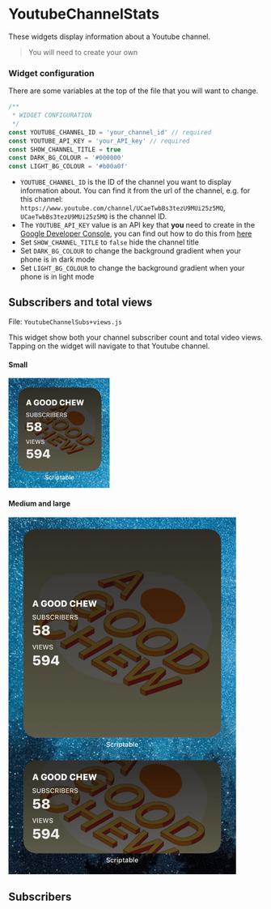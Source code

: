 # YoutubeChannelStats

These widgets display information about a Youtube channel.

> You will need to create your own

### Widget configuration

There are some variables at the top of the file that you will want to change.

```js
/**
 * WIDGET CONFIGURATION
 */
const YOUTUBE_CHANNEL_ID = 'your_channel_id' // required
const YOUTUBE_API_KEY = 'your_API_key' // required
const SHOW_CHANNEL_TITLE = true
const DARK_BG_COLOUR = '#000000'
const LIGHT_BG_COLOUR = '#b00a0f'
```

- `YOUTUBE_CHANNEL_ID` is the ID of the channel you want to display information about. You can find it from the url of the channel, e.g. for this channel: `https://www.youtube.com/channel/UCaeTwbBs3tezU9MUi25z5MQ`, `UCaeTwbBs3tezU9MUi25z5MQ` is the channel ID.
- The `YOUTUBE_API_KEY` value is an API key that **you** need to create in the [Google Developer Console](https://console.developers.google.com), you can find out how to do this from [here](https://developers.google.com/youtube/v3/getting-started)
- Set `SHOW_CHANNEL_TITLE` to `false` hide the channel title
- Set `DARK_BG_COLOUR` to change the background gradient when your phone is in dark mode
- Set `LIGHT_BG_COLOUR` to change the background gradient when your phone is in light mode

## Subscribers and total views

File: `YoutubeChannelSubs+views.js`

This widget show both your channel subscriber count and total video views. Tapping on the widget will navigate to that Youtube channel.

#### Small

<img src="small.png" width="200" />

#### Medium and large

<img src="medium-large.png" width="450" />

## Subscribers
